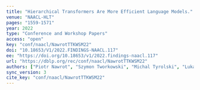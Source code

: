 ```yaml
---
title: "Hierarchical Transformers Are More Efficient Language Models."
venue: "NAACL-HLT"
pages: "1559-1571"
year: 2022
type: "Conference and Workshop Papers"
access: "open"
key: "conf/naacl/NawrotTTKWSM22"
doi: "10.18653/V1/2022.FINDINGS-NAACL.117"
ee: "https://doi.org/10.18653/v1/2022.findings-naacl.117"
url: "https://dblp.org/rec/conf/naacl/NawrotTTKWSM22"
authors: ["Piotr Nawrot", "Szymon Tworkowski", "Michal Tyrolski", "Lukasz Kaiser", "Yuhuai Wu", "Christian Szegedy", "Henryk Michalewski"]
sync_version: 3
cite_key: "conf/naacl/NawrotTTKWSM22"
---
```

